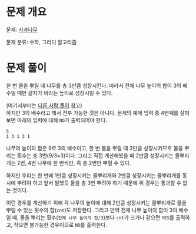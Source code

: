 # 문제 개요

문제: [사과나무](https://www.acmicpc.net/problem/19539)

문제 분류: 수학, 그리디 알고리즘

# 문제 풀이

한 번 물을 뿌릴 때 나무를 총 3만큼 성장시킨다. 따라서 전체 나무 높이의 합이 3의 배수일 때만 갊자가 바라는 높이로 성장시킬 수 있다.

(여기서부터는 [다른 사람 풀이](https://seunghyun-ant.tistory.com/61) 참고)  
하지만 3의 배수라고 해서 전부 가능한 것은 아니다. 문제의 예제 입력 중 4번째를 살펴보면 아래의 입력에 대해 `NO`가 출력되어야 한다.

```
5
1 3 1 3 1
```

나무의 높이의 합은 9로 3의 배수이고, 한 번 물을 뿌릴 때 3만큼 성장시키므로 물을 뿌리는 횟수는 총 3번(9/3=3)이다. 그리고 직접 계산해봤을 때 2만큼 성장시키는 물뿌리개는 2번, 4번 나무에 한 번씩만, 즉 총 2번만 뿌릴 수 있다.

하지만 우리는 한 번에 1만큼 성장시키는 물뿌리개와 2만큼 성장시키는 물뿌리개를 동시에 뿌려야 하고 앞서 말했듯 물을 총 3번 뿌려야 하기 때문에 위 경우는 통과할 수 없는 것이다.

이런 경우를 계산하기 위해 각 나무의 높이에 대해 2만큼 성장시키는 물뿌리개로 물을 뿌릴 수 있는 횟수의 합(`cnt`)도 저장한다. 그리고 만약 전체 나무 높이의 합이 3의 배수일 때, 물을 뿌리는 횟수(`전체 나무 높이의 합/3`)보다 `cnt`가 크거나 같으면 `YES`를 출력하고, 작으면 불가능한 경우이므로 `NO`를 출력한다.
